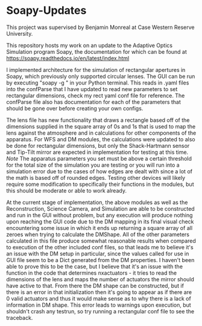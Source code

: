 # Soapy-Updates
This project was supervised by Benjamin Monreal at Case Western Reserve University.

This repository hosts my work on an update to the Adaptive Optics Simulation program Soapy, the documentation for which can be found at https://soapy.readthedocs.io/en/latest/index.html

I implemented architecture for the simulation of rectangular apertures  in Soapy, which previously only supported circular lenses.
The GUI can be run by executing "soapy -g <configFilename>" in your Python terminal. This reads in .yaml files into the confParse that I have updated to read new parameters to set rectangular dimensions, check my rect yaml conf file for reference. The confParse file also has documentation for each of the parameters that should be gone over before creating your own configs.

The lens file has new functionality that draws a rectangle based off of the dimensions supplied in the square array of 0s and 1s that is used to map the lens against the atmosphere and in calculations for other components of the apparatus. 
For WFS and DM modules, the calculations were updated to also be done for rectangular dimensions, but only the Shack-Hartmann sensor and Tip-Tilt mirror are expected in implementation for testing at this time. *Note* The apparatus parameters you set must be above a certain threshold for the total size of the simulation you are testing or you will run into a simulation error due to the cases of how edges are dealt with since a lot of the math is based off of rounded edges. Testing other devices will likely require some modification to specifically their functions in the modules, but this should be moderate or able to work already. 

At the current stage of implementation, the above modules as well as the Reconstruction, Science Camera, and Simulation are able to be constructed and run in the GUI without problem, but any execution will produce nothing upon reaching the GUI code due to the DM mapping in its final visual check encountering some issue in which it ends up returning a square array of all zeroes when trying to calculate the DMShape. All of the other parameters calculated in this file produce somewhat reasonable results when compared to execution of the other included conf files, so that leads me to believe it's an issue with the DM setup in particular, since the values called for use in GUI file seem to be a Dict generated from the DM properties. I haven't been able to prove this to be the case, but I believe that it's an issue with the function in the code that determines nxactuators - it tries to read the dimensions of the lens and maps the number of actuators the mirror should have active to that. From there the DM shape can be constructed, but if there is an error in that initialization then it's going to appear as if there are 0 valid actuators and thus it would make sense as to why there is a lack of information in DM shape. This error leads to warnings upon execution, but shouldn't crash any testrun, so try running a rectangular conf file to see the traceback.
